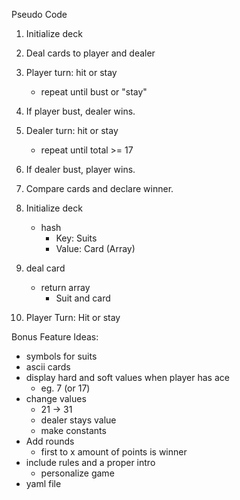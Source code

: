 Pseudo Code

1. Initialize deck
2. Deal cards to player and dealer
3. Player turn: hit or stay
   - repeat until bust or "stay"
4. If player bust, dealer wins.
5. Dealer turn: hit or stay
   - repeat until total >= 17
6. If dealer bust, player wins.
7. Compare cards and declare winner.

1. Initialize deck
   - hash
     - Key: Suits 
     - Value: Card (Array)

2. deal card
   - return array
     - Suit and card
10. Player Turn: Hit or stay

Bonus Feature Ideas:

- symbols for suits
- ascii cards
- display hard and soft values when player has ace 
  - eg. 7 (or 17)
- change values
  - 21 -> 31
  - dealer stays value
  - make constants
- Add rounds
  - first to x amount of points is winner
- include rules and a proper intro
  - personalize game
- yaml file

